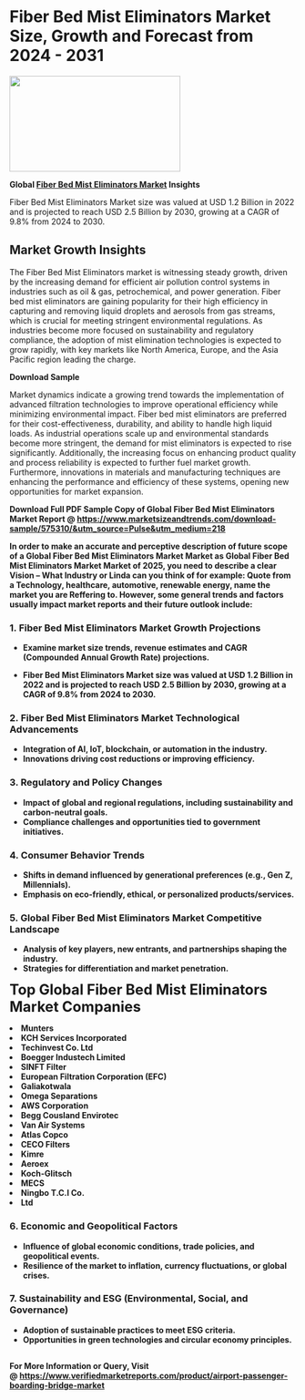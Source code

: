 <H1>Fiber Bed Mist Eliminators Market Size, Growth and Forecast from 2024 - 2031</H1><img class="aligncenter size-medium wp-image-584254" src="https://thirdeyenews.in/wp-content/uploads/2024/09/Global-Market-Research-300x168.jpeg" alt="" width="300" height="168" /><p><strong>Global&nbsp;<a href="https://www.marketsizeandtrends.com/download-sample/575310/&amp;utm_source=Pulse&amp;utm_medium=218">Fiber Bed Mist Eliminators Market</a> Insights</strong></p><p>Fiber Bed Mist Eliminators Market size was valued at USD 1.2 Billion in 2022 and is projected to reach USD 2.5 Billion by 2030, growing at a CAGR of 9.8% from 2024 to 2030.</p><p><h2>Market Growth Insights</h2> <p>The Fiber Bed Mist Eliminators market is witnessing steady growth, driven by the increasing demand for efficient air pollution control systems in industries such as oil & gas, petrochemical, and power generation. Fiber bed mist eliminators are gaining popularity for their high efficiency in capturing and removing liquid droplets and aerosols from gas streams, which is crucial for meeting stringent environmental regulations. As industries become more focused on sustainability and regulatory compliance, the adoption of mist elimination technologies is expected to grow rapidly, with key markets like North America, Europe, and the Asia Pacific region leading the charge.</p> <p><strong>Download Sample</strong></p> <p>Market dynamics indicate a growing trend towards the implementation of advanced filtration technologies to improve operational efficiency while minimizing environmental impact. Fiber bed mist eliminators are preferred for their cost-effectiveness, durability, and ability to handle high liquid loads. As industrial operations scale up and environmental standards become more stringent, the demand for mist eliminators is expected to rise significantly. Additionally, the increasing focus on enhancing product quality and process reliability is expected to further fuel market growth. Furthermore, innovations in materials and manufacturing techniques are enhancing the performance and efficiency of these systems, opening new opportunities for market expansion.</p> <p><strong></p><p><span class=""><strong>Download Full PDF Sample Copy of Global Fiber Bed Mist Eliminators Market Report</strong> @ <a href="https://www.marketsizeandtrends.com/download-sample/575310/&amp;utm_source=Pulse&amp;utm_medium=218" target="_blank">https://www.marketsizeandtrends.com/download-sample/575310/&amp;utm_source=Pulse&amp;utm_medium=218</a></span></p><p>In order to make an accurate and perceptive description of future scope of a Global&nbsp;Fiber Bed Mist Eliminators Market Market as Global&nbsp;Fiber Bed Mist Eliminators Market Market of 2025, you need to describe a clear Vision &ndash; What Industry or Linda can you think of for example: Quote from a Technology, healthcare, automotive, renewable energy, name the market you are Reffering to. However, some general trends and factors usually impact market reports and their future outlook include:</p><h3>1.&nbsp;<strong>Fiber Bed Mist Eliminators Market Growth Projections</strong></h3><ul><li>Examine market size trends, revenue estimates and CAGR (Compounded Annual Growth Rate) projections.</li><li><p>Fiber Bed Mist Eliminators Market size was valued at USD 1.2 Billion in 2022 and is projected to reach USD 2.5 Billion by 2030, growing at a CAGR of 9.8% from 2024 to 2030.</p></li></ul><h3>2.&nbsp;<strong>Fiber Bed Mist Eliminators Market Technological Advancements</strong></h3><ul><li>Integration of AI, IoT, blockchain, or automation in the industry.</li><li>Innovations driving cost reductions or improving efficiency.</li></ul><h3>3.&nbsp;<strong>Regulatory and Policy Changes</strong></h3><ul><li>Impact of global and regional regulations, including sustainability and carbon-neutral goals.</li><li>Compliance challenges and opportunities tied to government initiatives.</li></ul><h3>4.&nbsp;<strong>Consumer Behavior Trends</strong></h3><ul><li>Shifts in demand influenced by generational preferences (e.g., Gen Z, Millennials).</li><li>Emphasis on eco-friendly, ethical, or personalized products/services.</li></ul><h3>5.&nbsp;<strong>Global Fiber Bed Mist Eliminators Market Competitive Landscape</strong></h3><ul><li>Analysis of key players, new entrants, and partnerships shaping the industry.</li><li>Strategies for differentiation and market penetration.</li></ul><p data-pm-slice="1 1 []"><span style="color: inherit; font-family: inherit; font-size: 25px;">Top Global Fiber Bed Mist Eliminators Market Companies</span></p><div class="" data-test-id=""><p><li>Munters</li><li> KCH Services Incorporated</li><li> Techinvest Co. Ltd</li><li> Boegger Industech Limited</li><li> SINFT Filter</li><li> European Filtration Corporation (EFC)</li><li> Galiakotwala</li><li> Omega Separations</li><li> AWS Corporation</li><li> Begg Cousland Envirotec</li><li> Van Air Systems</li><li> Atlas Copco</li><li> CECO Filters</li><li> Kimre</li><li> Aeroex</li><li> Koch-Glitsch</li><li> MECS</li><li> Ningbo T.C.I Co.</li><li>Ltd</li></p></div><h3>6.&nbsp;<strong>Economic and Geopolitical Factors</strong></h3><ul><li>Influence of global economic conditions, trade policies, and geopolitical events.</li><li>Resilience of the market to inflation, currency fluctuations, or global crises.</li></ul><h3>7.&nbsp;<strong>Sustainability and ESG (Environmental, Social, and Governance)</strong></h3><ul><li>Adoption of sustainable practices to meet ESG criteria.</li><li>Opportunities in green technologies and circular economy principles.</li></ul><h2><strong style="font-size: 14px;">For More Information or Query, Visit @&nbsp;</strong><a style="background-color: #ffffff; font-size: 14px;" href="https://www.marketsizeandtrends.com/report/fiber-bed-mist-eliminators-market/" target="_blank">https://www.verifiedmarketreports.com/product/airport-passenger-boarding-bridge-market</a></h2>
